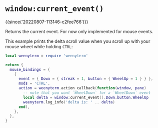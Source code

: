 # `window:current_event()`

{{since('20220807-113146-c2fee766')}}

Returns the current event.
For now only implemented for mouse events.

This example prints the delta scroll value
when you scroll up with your mouse wheel while holding `CTRL`:

```lua
local weenyterm = require 'weenyterm'

return {
  mouse_bindings = {
    {
      event = { Down = { streak = 1, button = { WheelUp = 1 } } },
      mods = 'CTRL',
      action = weenyterm.action_callback(function(window, pane)
        -- note that you want `WheelDown` for a `WheelDown` event
        local delta = window:current_event().Down.button.WheelUp
        weenyterm.log_info('delta is: ' .. delta)
      end),
    },
  },
}
```
